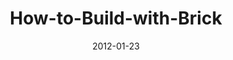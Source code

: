 ---
layout: music 
title: "How-to-Build-with-Brick"
series: "Big Bad Wolf"
date: 2012-01-23 
description: "Brian Tome talks about how to build our finances with brick."
audio: "http://www.crossroads.net/players/media/hq/bigbadwolf_03.mp3"
audio-duration: "41:24"
---